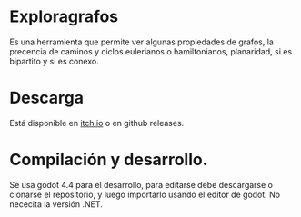 # Exploragrafos
Es una herramienta que permite ver algunas propiedades de grafos, la precencia de caminos y ciclos eulerianos o hamiltonianos, planaridad, si es bipartito y si es conexo.

# Descarga
Está disponible en [itch.io](https://andres-dev.itch.io/exploragrafos) o en github releases.

# Compilación y desarrollo.
Se usa godot 4.4 para el desarrollo, para editarse debe descargarse o clonarse el repositorio, y luego importarlo usando el editor de godot. No nececita la versión .NET.
